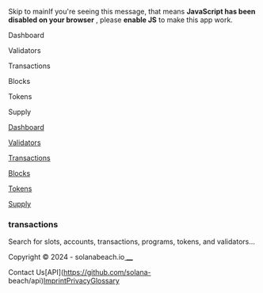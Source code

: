 Skip to mainIf you're seeing this message, that means **JavaScript has been
disabled on your browser** , please **enable JS** to make this app work.

[](/)

[](/)

Dashboard

Validators

Transactions

Blocks

Tokens

Supply

[Dashboard](/)

[Validators](/validators)

[Transactions](/transactions)

[Blocks](/blocks)

[Tokens](/tokens)

[Supply](/supply)

### transactions

Search for slots, accounts, transactions, programs, tokens, and validators...

Copyright © 2024 - solanabeach.io[ __](https://twitter.com/solanabeach_io)

Contact Us[API](https://github.com/solana-
beach/api)[Imprint](/imprint)[Privacy](/privacy-policy)[Glossary](/glossary)

